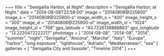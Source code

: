 +++
title = "Senigallia Harbor, at Night"
description = "Senigallia Harbor, at Night."
date = "2014-08-08T22:58:00"
image = "20140808@225800"
image_s = "20140808@225800-s"
image_width_s = "400"
image_height_s = "300"
image_xl = "20140808@225800-xl"
image_width_xl = "1024"
image_height_xl = "768"
gps_latitude = "43.7226138888883"
gps_longitude = "13.2220472222217"
phototags = [ "2014-08-08", "2014-08", "2014", "summer", "night", "Senigallia", "Ancona", "Marche", "Italy", "Europe", "harbor", "long exposure", "lighthouse", "Adriatic", "Mediterranean", "sea" ]
galleries = [ "Senigallia City and Seaside", "Timeline 2014" ]
+++
